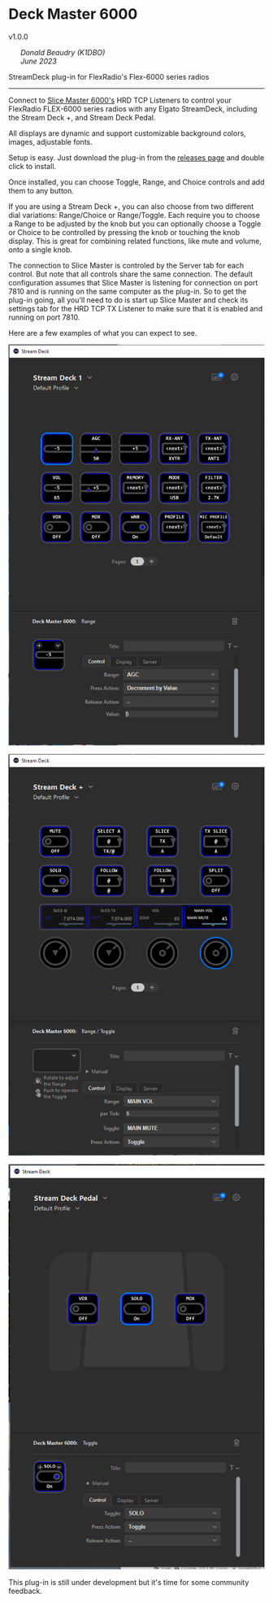 # Deck Master 6000 
v1.0.0

&nbsp;&nbsp;&nbsp;&nbsp;&nbsp;&nbsp;*Donald Beaudry (K1DBO)*  
&nbsp;&nbsp;&nbsp;&nbsp;&nbsp;&nbsp;*June 2023*

StreamDeck plug-in for FlexRadio's Flex-6000 series radios

---

Connect to [Slice Master 6000's](https://github.com/k1dbo/slice-master-6000) HRD TCP Listeners to control your FlexRadio FLEX-6000 series radios with any Elgato StreamDeck, including the Stream Deck +, and Stream Deck Pedal.

All displays are dynamic and support customizable background colors, images, adjustable fonts.

Setup is easy.  Just download the plug-in from the [releases page](https://github.com/k1dbo/deck-master-6000/releases) and double click to install.

Once installed, you can choose Toggle, Range, and Choice controls and add them to any button.  

If you are using a Stream Deck +, you can also choose from two different dial variations: Range/Choice or Range/Toggle.  Each require you to choose a Range to be adjusted by the knob but you can optionally choose a Toggle or Choice to be controlled by pressing the knob or touching the knob display.  This is great for combining related functions, like mute and volume, onto a single knob.

The connection to Slice Master is controled by the Server tab for each control.  But note that all controls share the same connection.  The default configuration assumes that Slice Master is listening for connection on port 7810 and is running on the same computer as the plug-in.  So to get the plug-in going, all you'll need to do is start up Slice Master and check its settings tab for the HRD TCP TX Listener to make sure that it is enabled and running on port 7810.

Here are a few examples of what you can expect to see.

![Stream Deck](screenshots/stream-deck-1-0-0.PNG)


![Stream Deck+](screenshots/stream-deck-plus-1-0-0.PNG)


![Stream Deck+](screenshots/stream-deck-pedal-1-0-0.PNG)



This plug-in is still under development but it's time for some community feedback.
